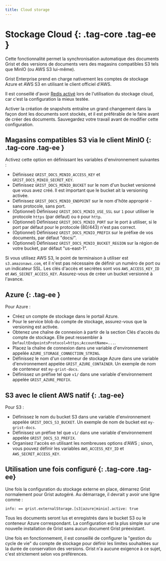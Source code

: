 ```yaml
---
title: Cloud storage
---
```


Stockage Cloud {: .tag-core .tag-ee }
=============

Cette fonctionnalité permet la synchronisation automatique des documents Grist et des versions de documents vers des magasins compatibles S3 tels que MinIO (ou AWS S3 lui-même).

Grist Enterprise prend en charge nativement les comptes de stockage Azure et AWS S3 en utilisant le client officiel d'AWS.

Il est conseillé d'avoir [Redis activé](../self-managed.md#what-is-a-state-store) lors de l'utilisation du stockage cloud, car c'est la configuration la mieux testée.

Activer la création de snapshots entraîne un grand changement dans la façon dont les documents sont stockés, et il est préférable de le faire avant de créer des documents. Sauvegardez votre travail avant de modifier cette configuration.

Magasins compatibles S3 via le client MinIO {: .tag-core .tag-ee }
-----

Activez cette option en définissant les variables d'environnement suivantes :

  * Définissez `GRIST_DOCS_MINIO_ACCESS_KEY` et `GRIST_DOCS_MINIO_SECRET_KEY`.
  * Définissez `GRIST_DOCS_MINIO_BUCKET` sur le nom d'un bucket versionné que vous avez créé. Il est important que le bucket ait la versioning activée.
  * Définissez `GRIST_DOCS_MINIO_ENDPOINT` sur le nom d'hôte approprié - sans protocole, sans port.
  * (Optionnel) Définissez `GRIST_DOCS_MINIO_USE_SSL` sur `1` pour utiliser le protocole `https` (par défaut) ou `0` pour `http`.
  * (Optionnel) Définissez `GRIST_DOCS_MINIO_PORT` sur le port à utiliser, si le port par défaut pour le protocole (80/443) n'est pas correct.
  * (Optionnel) Définissez `GRIST_DOCS_MINIO_PREFIX` sur le préfixe de vos documents, par défaut "docs/".
  * (Optionnel) Définissez `GRIST_DOCS_MINIO_BUCKET_REGION` sur la région de votre bucket, par défaut "us-east-1".

Si vous utilisez AWS S3, le point de terminaison à utiliser est `s3.amazonaws.com`, et il n'est pas nécessaire de définir un numéro de port ou un indicateur SSL. Les clés d'accès et secrètes sont vos `AWS_ACCESS_KEY_ID` et `AWS_SECRET_ACCESS_KEY`. Assurez-vous de créer un bucket versionné à l'avance.

Azure {: .tag-ee }
-----

Pour Azure :

  * Créez un compte de stockage dans le portail Azure.
  * Pour le service blob du compte de stockage, assurez-vous que la versioning est activée.
  * Obtenez une chaîne de connexion à partir de la section Clés d'accès du compte de stockage. Elle peut ressembler à `DefaultEndpointsProtocol=https;AccountName=...`.
  * Placez la chaîne de connexion dans une variable d'environnement appelée `AZURE_STORAGE_CONNECTION_STRING`. 
  * Définissez le nom d'un conteneur de stockage Azure dans une variable d'environnement appelée `GRIST_AZURE_CONTAINER`. Un exemple de nom de conteneur est `my-grist-docs`.
  * Définissez un préfixe tel que `v1/` dans une variable d'environnement appelée `GRIST_AZURE_PREFIX`.

S3 avec le client AWS natif {: .tag-ee}
-----

Pour S3 :

  * Définissez le nom du bucket S3 dans une variable d'environnement appelée `GRIST_DOCS_S3_BUCKET`. Un exemple de nom de bucket est `my-grist-docs`.
  * Définissez un préfixe tel que `v1/` dans une variable d'environnement appelée `GRIST_DOCS_S3_PREFIX`.
  * Organisez l'accès en utilisant les nombreuses options d'AWS ; sinon, vous pouvez définir les variables `AWS_ACCESS_KEY_ID` et `AWS_SECRET_ACCESS_KEY`.

Utilisation une fois configuré {: .tag-core .tag-ee}
-----

Une fois la configuration du stockage externe en place, démarrez Grist normalement pour Grist autogéré. Au démarrage, il devrait y avoir une ligne comme :

`info: == grist.externalStorage.[s3|azure|minio].active: true`

Tous les documents seront lus et enregistrés dans le bucket S3 ou le conteneur Azure correspondant. La configuration est la plus simple sur une nouvelle installation de Grist sans aucun document Grist préexistant.

Une fois en fonctionnement, il est conseillé de configurer la "gestion du cycle de vie" du compte de stockage pour définir les limites souhaitées sur la durée de conservation des versions. Grist n'a aucune exigence à ce sujet, c'est strictement selon vos préférences.
